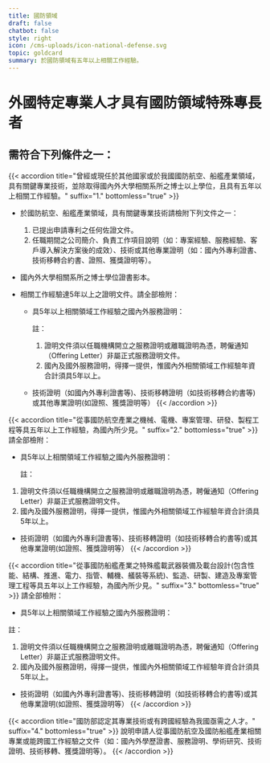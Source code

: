 ```yaml
---
title: 國防領域
draft: false
chatbot: false
style: right
icon: /cms-uploads/icon-national-defense.svg
topic: goldcard
summary: 於國防領域有五年以上相關工作經驗。
---
```

# 外國特定專業人才具有國防領域特殊專長者

## 需符合下列條件之一：

{{< accordion title="曾經或現任於其他國家或於我國國防航空、船艦產業領域，具有關鍵專業技術，並除取得國內外大學相關系所之博士以上學位，且具有五年以上相關工作經驗。" suffix="1." bottomless="true" >}}
* 於國防航空、船艦產業領域，具有關鍵專業技術請檢附下列文件之一：

  1. 已提出申請專利之任何佐證文件。
  2. 任職期間之公司簡介、負責工作項目說明（如：專案經驗、服務經驗、客戶導入解決方案後的成效）、技術或其他專業證明（如：國內外專利證書、技術移轉合約書、證照、獲獎證明等）。
* 國內外大學相關系所之博士學位證書影本。
* 相關工作經驗達5年以上之證明文件。請全部檢附：

  * 具5年以上相關領域工作經驗之國內外服務證明：

    註：

    1. 證明文件須以任職機構開立之服務證明或離職證明為憑，聘僱通知（Offering Letter）非屬正式服務證明文件。
    2. 國內及國外服務證明，得擇一提供，惟國內外相關領域工作經驗年資合計須具5年以上。
  * 技術證明（如國內外專利證書等)、技術移轉證明（如技術移轉合約書等)或其他專業證明(如證照、獲獎證明等）
{{< /accordion >}}

{{< accordion title="從事國防航空產業之機械、電機、專案管理、研發、製程工程等具五年以上工作經驗，為國內所少見。" suffix="2." bottomless="true" >}}
請全部檢附：

* 具5年以上相關領域工作經驗之國內外服務證明：

  註：

1. 證明文件須以任職機構開立之服務證明或離職證明為憑，聘僱通知（Offering Letter）非屬正式服務證明文件。
2. 國內及國外服務證明，得擇一提供，惟國內外相關領域工作經驗年資合計須具5年以上。

* 技術證明（如國內外專利證書等)、技術移轉證明（如技術移轉合約書等)或其他專業證明(如證照、獲獎證明等）
{{< /accordion >}}

{{< accordion title="從事國防船艦產業之特殊艦載武器裝備及載台設計(包含性能、結構、推進、電力、指管、輔機、艤裝等系統)、監造、研製、建造及專案管理工程等具五年以上工作經驗，為國內所少見。" suffix="3." bottomless="true" >}}
請全部檢附：

* 具5年以上相關領域工作經驗之國內外服務證明：

註：

1. 證明文件須以任職機構開立之服務證明或離職證明為憑，聘僱通知（Offering Letter）非屬正式服務證明文件。
2. 國內及國外服務證明，得擇一提供，惟國內外相關領域工作經驗年資合計須具5年以上。

* 技術證明（如國內外專利證書等)、技術移轉證明（如技術移轉合約書等)或其他專業證明(如證照、獲獎證明等）
{{< /accordion >}}

{{< accordion title="國防部認定其專業技術或有跨國經驗為我國亟需之人才。" suffix="4." bottomless="true" >}}
說明申請人從事國防航空及國防船艦產業相關專業或能跨國工作經驗之文件（如：國內外學歷證書、服務證明、學術研究、技術證明、技術移轉、獲獎證明等）。
{{< /accordion >}}
